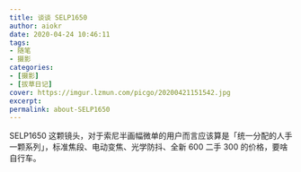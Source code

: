 ```yaml
---
title: 谈谈 SELP1650
author: aiokr
date: 2020-04-24 10:46:11
tags:
- 随笔
- 摄影
categories: 
- [摄影]
- [拔草日记]
cover: https://imgur.lzmun.com/picgo/20200421151542.jpg
excerpt:
permalink: about-SELP1650
---
```


SELP1650 这颗镜头，对于索尼半画幅微单的用户而言应该算是「统一分配的人手一颗系列」，标准焦段、电动变焦、光学防抖、全新 600 二手 300 的价格，要啥自行车。